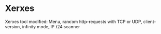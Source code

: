 # Xerxes
Xerxes tool modified: Menu, random http-requests with TCP or UDP, client-version, infinity mode, IP /24 scanner 
